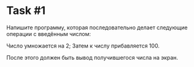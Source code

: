 # Task #1

Напишите программу, которая последовательно делает следующие операции с введённым числом:

Число умножается на 2;
Затем к числу прибавляется 100.

После этого должен быть вывод получившегося числа на экран.